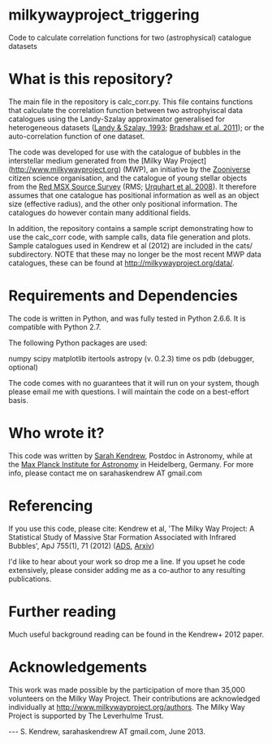 milkywayproject_triggering
==========================
Code to calculate correlation functions for two (astrophysical) catalogue datasets


What is this repository?
========================

The main file in the repository is calc_corr.py. This file contains functions that calculate the correlation function between two astrophyiscal data catalogues using the Landy-Szalay approximator generalised for heterogeneous datasets ([Landy \& Szalay, 1993](http://adsabs.harvard.edu/abs/1993ApJ...412...64L); [Bradshaw et al, 2011](http://adsabs.harvard.edu/abs/2011MNRAS.415.2626B)); or the auto-correlation function of one dataset.

The code was developed for use with the catalogue of bubbles in the interstellar medium generated from the [Milky Way Project] (http://www.milkywayproject.org) (MWP), an initiative by the [Zooniverse](http://www.zooniverse.org) citizen science organisation, and the catalogue of young stellar objects from the [Red MSX Source Survey](http://www.ast.leeds.ac.uk/RMS/) (RMS; [Urquhart et al. 2008](http://arxiv.org/abs/0711.4715)). It therefore assumes that one catalogue has positional information as well as an object size (effective radius), and the other only positional information. The catalogues do however contain many additional fields.

In addition, the repository contains a sample script demonstrating how to use the calc_corr code, with sample calls, data file generation and plots. Sample catalogues used in Kendrew et al (2012) are included in the cats/ subdirectory. NOTE that these may no longer be the most recent MWP data catalogues, these can be found at http://milkywayproject.org/data/.


Requirements and Dependencies
==============================

The code is written in Python, and was fully tested in Python 2.6.6. It is compatible with Python 2.7.

The following Python packages are used:

numpy
scipy
matplotlib
itertools
astropy (v. 0.2.3)
time
os
pdb (debugger, optional)

The code comes with no guarantees that it will run on your system, though please email me with questions. I will maintain the code on a best-effort basis.


Who wrote it?
===============

This code was written by [Sarah Kendrew](http://www.mpia.de/~kendrew), Postdoc in Astronomy, while at the [Max Planck Institute for Astronomy](http://www.mpia.de) in Heidelberg, Germany. For more info, please contact me on sarahaskendrew AT gmail.com


Referencing
============

If you use this code, please cite:
Kendrew et al, 'The Milky Way Project: A Statistical Study of Massive Star Formation Associated with Infrared Bubbles', ApJ 755(1), 71 (2012) ([ADS](http://adsabs.harvard.edu/abs/2012ApJ...755...71K), [Arxiv](http://arxiv.org/abs/1203.5486))

I'd like to hear about your work so drop me a line. If you upset he code extensively, please consider adding me as a co-author to any resulting publications.

Further reading
================
Much useful background reading can be found in the Kendrew+ 2012 paper.


Acknowledgements
================

This work was made possible by the participation of more than 35,000 volunteers on the Milky Way Project. Their contributions are acknowledged individually at http://www.milkywayproject.org/authors. The Milky Way Project is supported by The Leverhulme Trust. 


--- S. Kendrew, sarahaskendrew AT gmail.com, June 2013.


